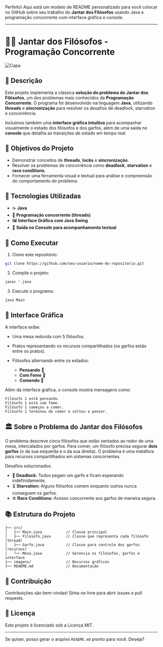 Perfeito! Aqui está um modelo de README personalizado para você colocar no GitHub sobre seu trabalho do **Jantar dos Filósofos** usando Java e programação concorrente com interface gráfica e console.

---

# 🧠🍝 Jantar dos Filósofos - Programação Concorrente

![Capa](./762333ea-7ee4-4352-b76b-6dce46af2fa9.png)

## 📜 Descrição

Este projeto implementa a clássica **solução do problema do Jantar dos Filósofos**, um dos problemas mais conhecidos da **Programação Concorrente**. O programa foi desenvolvido na linguagem **Java**, utilizando **threads** e **sincronização** para resolver os desafios de deadlock, starvation e concorrência.

Incluímos também uma **interface gráfica intuitiva** para acompanhar visualmente o estado dos filósofos e dos garfos, além de uma saída no **console** que detalha as transições de estado em tempo real.

## 🎯 Objetivos do Projeto

* Demonstrar conceitos de **threads**, **locks** e **sincronização**.
* Resolver os problemas de concorrência como **deadlock**, **starvation** e **race conditions**.
* Fornecer uma ferramenta visual e textual para análise e compreensão do comportamento do problema.

## 🚀 Tecnologias Utilizadas

* ☕ **Java**
* 🧵 **Programação concorrente (threads)**
* 🖼️ **Interface Gráfica com Java Swing**
* 📜 **Saída no Console para acompanhamento textual**

## 🔧 Como Executar

1. Clone este repositório:

```bash
git clone https://github.com/seu-usuario/nome-do-repositorio.git
```

2. Compile o projeto:

```bash
javac *.java
```

3. Execute o programa:

```bash
java Main
```

## 🎨 Interface Gráfica

A interface exibe:

* Uma mesa redonda com 5 filósofos.
* Pratos representando os recursos compartilhados (os garfos estão entre os pratos).
* Filósofos alternando entre os estados:

  * **Pensando** 💭
  * **Com Fome** 🍴
  * **Comendo** 🍝

Além da interface gráfica, o console mostra mensagens como:

```
Filósofo 1 está pensando.
Filósofo 1 está com fome.
Filósofo 1 começou a comer.
Filósofo 1 terminou de comer e voltou a pensar.
```

## 🏛️ Sobre o Problema do Jantar dos Filósofos

O problema descreve cinco filósofos que estão sentados ao redor de uma mesa, intercalados por garfos. Para comer, um filósofo precisa segurar **dois garfos** (o da sua esquerda e o da sua direita). O problema é uma metáfora para recursos compartilhados em sistemas concorrentes.

Desafios solucionados:

* 🛑 **Deadlock:** Todos pegam um garfo e ficam esperando indefinidamente.
* ⏳ **Starvation:** Alguns filósofos comem enquanto outros nunca conseguem os garfos.
* ⚙️ **Race Conditions:** Acesso concorrente aos garfos de maneira segura.

## 📚 Estrutura do Projeto

```
├── src/
│   ├── Main.java           // Classe principal
│   ├── Filosofo.java       // Classe que representa cada filósofo (thread)
│   ├── Garfo.java          // Classe para controle dos garfos (recursos)
│   └── Mesa.java           // Gerencia os filósofos, garfos e interface
├── imagens/                // Recursos gráficos
├── README.md               // Documentação
```

## 🤝 Contribuição

Contribuições são bem-vindas! Sinta-se livre para abrir issues e pull requests.

## 📄 Licença

Este projeto é licenciado sob a Licença MIT.

---

Se quiser, posso gerar o arquivo `README.md` pronto para você. Deseja?
